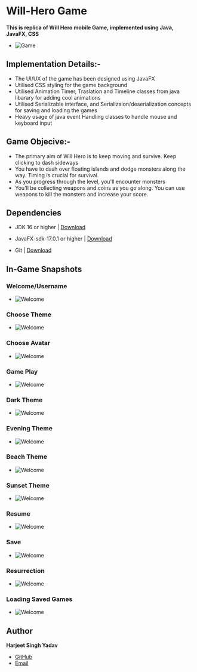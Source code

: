 
# Will-Hero Game

**This is replica of Will Hero mobile Game, implemented using Java, JavaFX, CSS**

- ![Game](Will_Hero/images/game.gif)

## Implementation Details:-
- The UI/UX of the game has been designed using JavaFX
- Utilised CSS styling for the game background
- Utilised Animation Timer, Traslation and Timeline classes from java libarary for adding cool animations
- Utilised Serializable interface, and Serializaion/deserialization concepts for saving and loading the games 
- Heavy usage of java event Handling classes to handle mouse and keyboard input

## Game Objecive:-
- The primary aim of Will Hero is to keep moving and survive. Keep clicking to dash sideways
- You have to dash over floating islands and dodge monsters along the way. Timing is crucial for survival.
- As you progress through the level, you'll encounter monsters
- You'll be collecting weapons and coins as you go along. You can use weapons to kill the monsters and increase your score.

## Dependencies
- JDK 16 or higher | [Download](https://www.oracle.com/in/java/technologies/javase-jdk15-downloads.html)

- JavaFX-sdk-17.0.1 or higher | [Download](https://gluonhq.com/products/javafx/)

- Git | [Download](https://git-scm.com/downloads)

## In-Game Snapshots

### Welcome/Username
- ![Welcome](Will_Hero/images/welcome.gif)

### Choose Theme
- ![Welcome](Will_Hero/images/theme.gif)

### Choose Avatar
- ![Welcome](Will_Hero/images/avatar.gif)

### Game Play
- ![Welcome](Will_Hero/images/actualgame.gif)

### Dark Theme
- ![Welcome](Will_Hero/images/darkmode.gif)

### Evening Theme
- ![Welcome](Will_Hero/images/evening.gif)

### Beach Theme
- ![Welcome](Will_Hero/images/beach.gif)

### Sunset Theme
- ![Welcome](Will_Hero/images/sunset.gif)

### Resume
- ![Welcome](Will_Hero/images/resume2.gif)

### Save
- ![Welcome](Will_Hero/images/save.gif)

### Resurrection
- ![Welcome](Will_Hero/images/resurrect.gif)

### Loading Saved Games
- ![Welcome](Will_Hero/images/savedgame.gif)



## Author
**Harjeet Singh Yadav** 
- [GitHub](https://github.com/harjeet-blue)
- [Email](harjeet20561@iiitd.ac.in)

